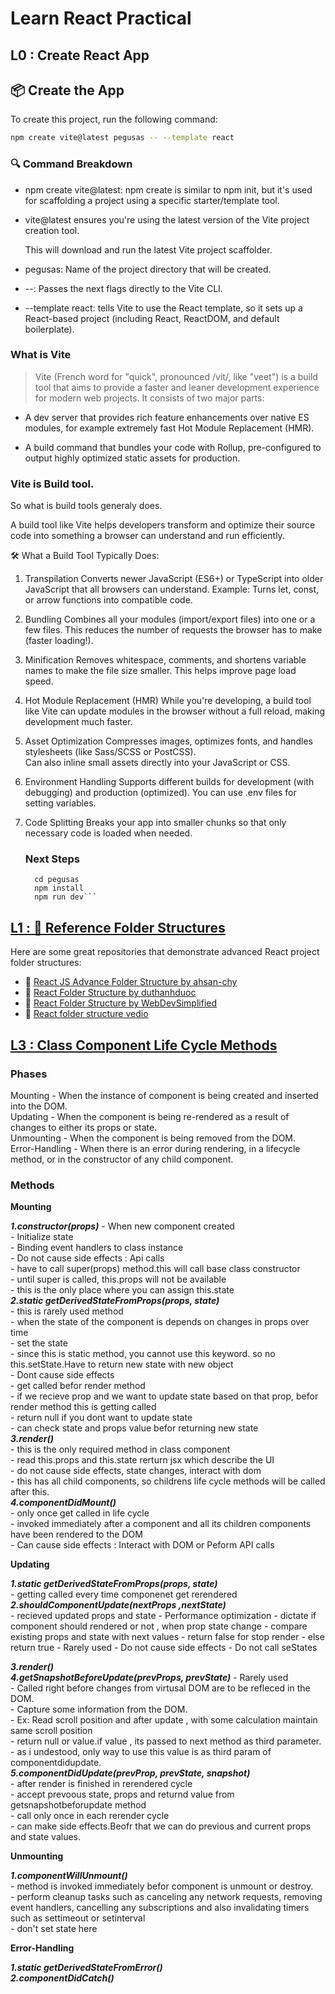 # Learn React Practical
## L0 : Create React App

## 📦 Create the App

To create this project, run the following command:
```bash
npm create vite@latest pegusas -- --template react
```

### 🔍 Command Breakdown
- npm create vite@latest: npm create is similar to npm init, but it's used for scaffolding a project using a specific starter/template tool.

- vite@latest ensures you're using the latest version of the Vite project creation tool.

  This will download and run the latest Vite project scaffolder.

- pegusas: Name of the project directory that will be created.

- --: Passes the next flags directly to the Vite CLI.

- --template react: tells Vite to use the React template, so it sets up a React-based project (including React, ReactDOM, and default boilerplate).

### What is Vite

> Vite (French word for "quick", pronounced /vit/, like "veet") is a build tool that aims to provide a faster and leaner development experience for modern web projects. It consists of two major parts:

   - A dev server that provides rich feature enhancements over native ES modules, for example extremely fast Hot Module Replacement (HMR).

   - A build command that bundles your code with Rollup, pre-configured to output highly optimized static assets for production.

### Vite is Build tool.
So what is build tools generaly does.

A build tool like Vite helps developers transform and optimize their source code into something a browser can understand and run efficiently.

🛠️ What a Build Tool Typically Does:
1. Transpilation
  Converts newer JavaScript (ES6+) or TypeScript into older JavaScript that all browsers can understand.
  Example: Turns let, const, or arrow functions into compatible code.

2. Bundling
  Combines all your modules (import/export files) into one or a few files.
  This reduces the number of requests the browser has to make (faster loading!).

3. Minification
  Removes whitespace, comments, and shortens variable names to make the file size smaller.
  This helps improve page load speed.

4. Hot Module Replacement (HMR)
  While you're developing, a build tool like Vite can update modules in the browser without a full reload, making development much faster.

5. Asset Optimization
  Compresses images, optimizes fonts, and handles stylesheets (like Sass/SCSS or PostCSS).  
  Can also inline small assets directly into your JavaScript or CSS.

6. Environment Handling
  Supports different builds for development (with debugging) and production (optimized).
  You can use .env files for setting variables.

7. Code Splitting
   Breaks your app into smaller chunks so that only necessary code is loaded when needed.

   ### Next Steps
    ```
      cd pegusas
      npm install
      npm run dev```

## [L1 : 📁 Reference Folder Structures](https://github.com/kaushalyacode/React/tree/Create-Folder-Structure)

Here are some great repositories that demonstrate advanced React project folder structures:

- 🔗 [React JS Advance Folder Structure by ahsan-chy](https://github.com/ahsan-chy/React-JS-Advance-Folder-Structure/)
- 🔗 [React Folder Structure by duthanhduoc](https://github.com/duthanhduoc/React-Folder-Structure/)
- 🔗 [React Folder Structure by WebDevSimplified](https://github.com/WebDevSimplified/react-folder-structure/)
- 🔗 [React folder structure vedio](https://www.youtube.com/watch?v=UUga4-z7b6s)

## [L3 : Class Component Life Cycle Methods](https://github.com/kaushalyacode/React/tree/React-Life-Cycle)

### Phases    
    
  Mounting - When the instance of component is being created and inserted into the DOM.  
  Updating - When the component is being re-rendered as a result of changes to either its props or state.  
  Unmounting - When the component is being removed from the DOM.  
  Error-Handling - When there is an error during rendering, in a lifecycle method, or in the constructor of any child component.  

### Methods
  **Mounting**  
  
   ***1.constructor(props)*** 
                - When new component created  
                - Initialize state  
                - Binding event handlers to class instance  
                - Do not cause side effects : Api calls  
                - have to call super(props) method.this will call base class constructor  
                - until super is called, this.props will not be available  
                - this is the only place where you can assign this.state  
    ***2.static getDerivedStateFromProps(props, state)***   
                - this is rarely used method  
                - when the state of the component is depends on changes in props over time  
                - set the state  
                - since this is static method, you cannot use this keyword. so no this.setState.Have to return new state with new object  
                - Dont cause side effects  
                - get called befor render method  
                - if we recieve prop and we want to update state based on that prop, befor render method this is getting called  
                - return null if you dont want to update state  
                - can check state and props value befor returning new state  
      ***3.render()***  
                - this is the only required method in class component  
                - read this.props and this.state rerturn jsx which describe the UI  
                - do not cause side effects, state changes, interact with dom  
                - this has all child components, so childrens life cycle methods will be called after this.  
      ***4.componentDidMount()***  
                -  only once get called in life cycle  
                -  invoked immediately after a component and all its children components have been rendered to the DOM  
                -  Can cause side effects : Interact with DOM or Peform API calls  
   
  **Updating**  

    
  ***1.static getDerivedStateFromProps(props, state)***  
              - getting called every time componenet get rerendered  
  ***2.shouldComponentUpdate(nextProps ,nextState)***  
            - recieved updated props and state
            - Performance optimization
            - dictate if component should rendered or not , when prop state change
            - compare existing props and state with next values
            - return false for stop render
            - else return true
            - Rarely used
            - Do not cause side effects
            - Do not call seStates
            
   ***3.render()***  
   ***4.getSnapshotBeforeUpdate(prevProps, prevState)***
            -  Rarely used  
            -  Called right before changes  from virtusal DOM are to be refleced in the DOM.  
            -  Capture some information from the DOM.  
            -  Ex: Read scroll position and after update , with some calculation maintain same scroll position  
            -  return null or value.if value , its passed to next method as third parameter.  
            -  as i undestood, only way to use this value is as third param of componentdidupdate.  
    ***5.componentDidUpdate(prevProp, prevState, snapshot)***  
            - after render is finished in rerendered cycle  
            - accept prevoous state, props and returnd value from getsnapshotbeforupdate method  
            - call only once in each rerender cycle  
            - can make side effects.Beofr that we can do previous and current props and state values.  
    
  **Unmounting**  
  
  ***1.componentWillUnmount()***  
            - method is invoked immediately befor component is unmount or destroy.  
            - perform cleanup tasks  such as canceling any network requests, removing event handlers, cancelling any subscriptions and also invalidating timers such as settimeout or setinterval  
            - don't set state here   

  **Error-Handling**  
  
   ***1.static getDerivedStateFromError()***  
   ***2.componentDidCatch()***  
